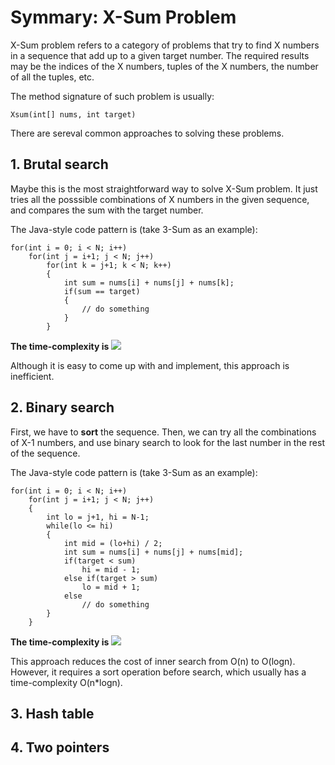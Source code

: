 # Symmary: X-Sum Problem
X-Sum problem refers to a category of problems that try to find X numbers in a sequence that add up to a given target number.
The required results may be the indices of the X numbers, tuples of the X numbers, the number of all the tuples, etc.

The method signature of such problem is usually:

    Xsum(int[] nums, int target)

There are sereval common approaches to solving these problems.

## 1. Brutal search
Maybe this is the most straightforward way to solve X-Sum problem. 
It just tries all the posssible combinations of X numbers in the given sequence, and compares the sum with the target number.

The Java-style code pattern is (take 3-Sum as an example):

    for(int i = 0; i < N; i++)
        for(int j = i+1; j < N; j++)
            for(int k = j+1; k < N; k++)
            {
                int sum = nums[i] + nums[j] + nums[k];
                if(sum == target)
                {
                    // do something
                }
            }           

<b>The time-complexity is <img src="http://www.forkosh.com/mathtex.cgi?O\left(n^X\right)"></b>

Although it is easy to come up with and implement, this approach is inefficient.

## 2. Binary search
First, we have to <b>sort</b> the sequence. 
Then, we can try all the combinations of X-1 numbers, and use binary search to look for the last number in the rest of the sequence.

The Java-style code pattern is (take 3-Sum as an example):

    for(int i = 0; i < N; i++)
        for(int j = i+1; j < N; j++)
        {
            int lo = j+1, hi = N-1;
            while(lo <= hi)
            {
                int mid = (lo+hi) / 2;
                int sum = nums[i] + nums[j] + nums[mid];
                if(target < sum)
                    hi = mid - 1;
                else if(target > sum)
                    lo = mid + 1;
                else
                    // do something
            }
        }        

<b>The time-complexity is <img src="http://www.forkosh.com/mathtex.cgi?O\left(n^{X-1}logn\right)"></b>

This approach reduces the cost of inner search from O(n) to O(logn). However, it requires a sort operation before search, 
which usually has a time-complexity O(n*logn).

## 3. Hash table

## 4. Two pointers

